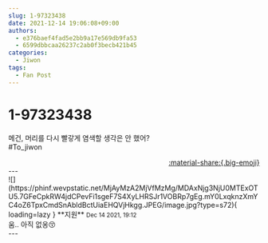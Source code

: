 ```yaml
---
slug: 1-97323438
date: 2021-12-14 19:06:08+09:00
authors:
  - e376baef4fad5e2bb9a17e569db9fa53
  - 6599dbbcaa26237c2ab0f3becb421b45
categories:
  - Jiwon
tags:
  - Fan Post
---
```


# 1-97323438

<div class="post-container" markdown="1">
<div class="content-container md-sidebar__scrollwrap" markdown="1">

메건, 머리를 다시 빨갛게 염색할 생각은 안 했어?<br>\#To_jiwon 

</div>
</div>

<div style="text-align: right;" markdown="1">
<a href="https://weverse.io/fromis9/fanpost/1-97323438" style="text-align: right;">:material-share:{.big-emoji}</a>
</div>
---

<div class="comments-container md-sidebar__scrollwrap" markdown="1">
<div class="comment" markdown="1">
<div class='id-container' markdown="1">
![](https://phinf.wevpstatic.net/MjAyMzA2MjVfMzMg/MDAxNjg3NjU0MTExOTU5.7GFeCpkRW4jdCPevFi1sgeF7S4XyLHRSJr1VOBRp7gEg.mY0LxqknzXmYC4oZ6TpxCmdSnAbldBctUiaEHQVjHkgg.JPEG/image.jpg?type=s72){ loading=lazy }
**<span class="artist">지원</span>** <small>Dec 14 2021, 19:12</small><br>
</div>
<div class='comment-body' markdown="1">
움.. 아직 없옹😚
</div>
</div>
</div>
---
